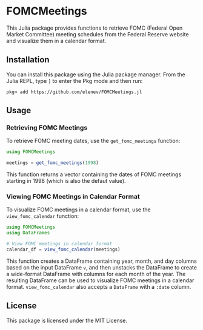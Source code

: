 # FOMCMeetings

This Julia package provides functions to retrieve FOMC (Federal Open Market Committee) meeting schedules from the Federal Reserve website and visualize them in a calendar format.

## Installation

You can install this package using the Julia package manager. From the Julia REPL, type `]` to enter the Pkg mode and then run:

```
pkg> add https://github.com/elenev/FOMCMeetings.jl
```

## Usage

### Retrieving FOMC Meetings

To retrieve FOMC meeting dates, use the `get_fomc_meetings` function:

```julia
using FOMCMeetings

meetings = get_fomc_meetings(1998)
```

This function returns a vector containing the dates of FOMC meetings starting in 1998 (which is also the defaut value).

### Viewing FOMC Meetings in Calendar Format

To visualize FOMC meetings in a calendar format, use the `view_fomc_calendar` function:

```julia
using FOMCMeetings
using DataFrames

# View FOMC meetings in calendar format
calendar_df = view_fomc_calendar(meetings)
```

This function creates a DataFrame containing year, month, and day columns based on the input DataFrame `v`, and then unstacks the DataFrame to create a wide-format DataFrame with columns for each month of the year. The resulting DataFrame can be used to visualize FOMC meetings in a calendar format. `view_fomc_calendar` also accepts a `DataFrame` with a `:date` column.

## License

This package is licensed under the MIT License.
